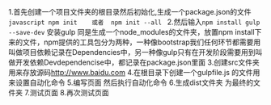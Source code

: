 1.首先创建一个项目文件夹的根目录然后初始化,生成一个package.json的文件
    ```javascript
        npm init    或者  npm init --all
    ```
2.然后输入```npm install gulp --save-dev```  安装gulp  同是生成一个node_modules的文件夹，放置npm install下来的文件，npm提供的工具包分为两种，一种像bootstrap我们任何环节都需要用叫做项目依赖记录在Dependencies中，另一种像gulp只有在开发阶段需要用到叫做开发依赖Devdependencise中，都记录在package.json里面
3.创建src文件夹用来存放源码<http://www.baidu.com>
4.在根目录下创建一个gulpfile.js 的文件用来设置自动化命令
5.编写页面  然后执行自动化命令
6.生成dist文件夹  为最终的文件夹
7.测试页面
8.再次测试页面

